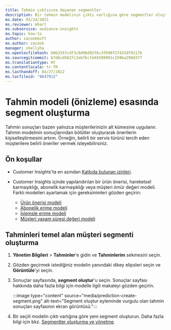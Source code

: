 ```yaml
---
title: Tahmin çıktısına dayanan segmentler
description: Bir tahmin modelinin çıktı varlığına göre segmentler oluşturun.
ms.date: 03/24/2021
ms.reviewer: mhart
ms.subservice: audience-insights
ms.topic: how-to
author: zacookmsft
ms.author: zacook
manager: shellyha
ms.openlocfilehash: b0b3357cdf3c049bd92f6c3f690f27433df9117b
ms.sourcegitcommit: b7dbcd5627c2ebfbcfe65589991c159ba290d377
ms.translationtype: HT
ms.contentlocale: tr-TR
ms.lasthandoff: 04/27/2022
ms.locfileid: "8647912"
---
```

# <a name="create-a-segment-based-on-a-prediction-model-preview"></a>Tahmin modeli (önizleme) esasında segment oluşturma

Tahmin sonuçları bazen yalnızca müşterilerinizin alt kümesine uygulanır. Tahmin modelinin sonuçlarından bölütler oluşturarak önerilerin kişiselleştirmesini artırın. Örneğin, belirli bir servis türünü tercih eden müşterilere belirli öneriler vermek isteyebilirsiniz. 

## <a name="prerequisites"></a>Ön koşullar

- Customer Insights'ta en azından [Katkıda bulunan izinleri](permissions.md).

- Customer Insights içinde yapılandırılan bir ürün önerisi, hareketsel karmaşıklığı, abonelik karmaşıklığı veya müşteri ömür değeri modeli. Farklı modelleri ayarlamak için gereksinimleri gözden geçirin:

  - [Ürün önerisi modeli](predict-product-recommendation.md)
  - [Abonelik erime modeli](predict-subscription-churn.md)
  - [İşlemsle erime modeli](predict-transactional-churn.md)
  - [Müşteri yaşam süresi değeri modeli](predict-customer-lifetime-value.md)

## <a name="create-a-customer-segment-based-on-predictions"></a>Tahminleri temel alan müşteri segmenti oluşturma

1. **Yönetim Bilgileri** > **Tahminler**'e gidin ve **Tahminlerim** sekmesini seçin.

1. Gözden geçirmek istediğiniz modelin yanındaki dikey elipsleri seçin ve **Görüntüle**'yi seçin.

1. Sonuçlar sayfasında, **segment oluştur**'u seçin. Sonuçlar sayfası hakkında daha fazla bilgi için modelle ilgili makaleyi gözden geçirin.

   :::image type="content" source="media/prediction-create-segment.png" alt-text="Segment oluştur eyleminde vurgulu olan tahmin sonuçları sayfasının ekran görüntüsü.":::

1. Bir seçili modelin çıktı varlığına göre yeni segment oluşturun. Daha fazla bilgi için bkz. [Segmentler oluşturma ve yönetme](segments.md).